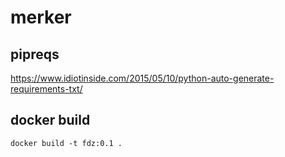 # merker

## pipreqs

https://www.idiotinside.com/2015/05/10/python-auto-generate-requirements-txt/


## docker build

    docker build -t fdz:0.1 .

